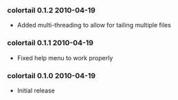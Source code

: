 ### colortail 0.1.2 2010-04-19
 * Added multi-threading to allow for tailing multiple files

### colortail 0.1.1 2010-04-19

 * Fixed help menu to work properly

### colortail 0.1.0 2010-04-19

 * Initial release
